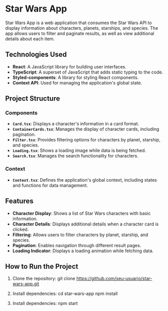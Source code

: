# Star Wars App

Star Wars App is a web application that consumes the Star Wars API to display information about characters, planets, starships, and species. The app allows users to filter and paginate results, as well as view additional details about each item.

## Technologies Used
- **React**: A JavaScript library for building user interfaces.
- **TypeScript**: A superset of JavaScript that adds static typing to the code.
- **Styled-components**: A library for styling React components.
- **Context API**: Used for managing the application's global state.

## Project Structure
### Components
- **`Card.tsx`**: Displays a character's information in a card format.
- **`ContainerCards.tsx`**: Manages the display of character cards, including pagination.
- **`Filter.tsx`**: Provides filtering options for characters by planet, starship, and species.
- **`Loading.tsx`**: Shows a loading image while data is being fetched.
- **`Search.tsx`**: Manages the search functionality for characters.

### Context
- **`Context.tsx`**: Defines the application's global context, including states and functions for data management.

## Features
- **Character Display**: Shows a list of Star Wars characters with basic information.
- **Character Details**: Displays additional details when a character card is clicked.
- **Filtering**: Allows users to filter characters by planet, starship, and species.
- **Pagination**: Enables navigation through different result pages.
- **Loading Indicator**: Displays a loading animation while fetching data.

## How to Run the Project
1. Clone the repository:
   git clone https://github.com/seu-usuario/star-wars-app.git
  
1. Install dependencies:
   cd star-wars-app
   npm install

1. Install dependencies:
   npm start
